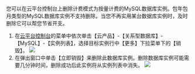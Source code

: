 您可以在云平台控制台上删除计费模式为按量计费的MySQL数据库实例。包年包月类型的MySQL数据库实例不支持删除。当您不再实用某台数据库实例时，及时删除它可以帮您节省开支。
1. 在[云平台控制台](http://console.tce.fsphere.cn/)的菜单中依次单击【云产品】-【关系型数据库】-【MySQL】-【实例列表】，选择目标实例行中【更多】下拉菜单下的【销毁】。
![](http://imgcache.tcecqpoc.fsphere.cn/image/mc.qcloudimg.com/static/img/c338aaea25751499bd2da9650d0b2e67/image.png)
2. 在弹出窗口中单击【立即销毁】来删除此数据库实例。删除数据库实例可能需要几分钟时间，删除成功后此实例将从实例列表中消失。
![](http://imgcache.tcecqpoc.fsphere.cn/image/mc.qcloudimg.com/static/img/0365f4defea10c99bba8f3d3459be20a/image.png)
